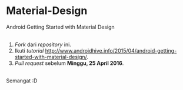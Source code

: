 # Material-Design
Android Getting Started with Material Design <br />
 <br />
1. *Fork* dari *repository* ini. <br />
2. Ikuti *tutorial* http://www.androidhive.info/2015/04/android-getting-started-with-material-design/. <br />
3. *Pull request* sebelum **Minggu, 25 April 2016**. <br />
 <br />
Semangat :D
